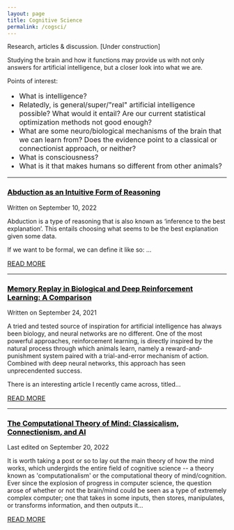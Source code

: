 ```yaml
---
layout: page
title: Cognitive Science
permalink: /cogsci/
---
```

Research, articles & discussion. [Under construction]

Studying the brain and how it functions may provide us with not only answers for artificial intelligence, but a closer look into what we are.

Points of interest:

<html>
<span style="font-size:16px;">
  <ul>
  <li>What is intelligence?</li>
  <li>Relatedly, is general/super/"real" artificial intelligence possible? What would it entail? Are our current statistical optimization methods not good enough?</li>
  <li>What are some neuro/biological mechanisms of the brain that we can learn from? Does the evidence point to a classical or connectionist approach, or neither?</li>
  <li>What is consciousness?</li>
  <li>What is it that makes humans so different from other animals?</li>
</ul>
</span>
</html>

---
<html>
<h3><a href="https://osghaffar.github.io/cogsci/abduction-as-intuition/" style="color:black;">Abduction as an Intuitive Form of Reasoning</a></h3>
</html>

<div class="date">
    Written on September 10, 2022
</div>

Abduction is a type of reasoning that is also known as ‘inference to the best explanation’. This entails choosing what seems to be the best explanation given some data.

If we want to be formal, we can define it like so: ...

<html>  
<a href="https://osghaffar.github.io/cogsci/abduction-as-intuition/" style="text-transform: uppercase; font-size: 15px">Read More</a>
</html>

---
<html>
<h3><a href="https://osghaffar.github.io/cogsci/RL-and-Memory-Replay/" style="color:black;">Memory Replay in Biological and Deep Reinforcement Learning: A Comparison</a></h3>
</html>
    
<div class="date">
    Written on September 24, 2021
</div>

A tried and tested source of inspiration for artificial intelligence has always been biology, and neural networks are no different. One of the most powerful approaches, reinforcement learning, is directly inspired by the natural process through which animals learn, namely a reward-and-punishment system paired with a trial-and-error mechanism of action. Combined with deep neural networks, this approach has seen unprecendented success.

There is an interesting article I recently came across, titled...

<html>  
<a href="https://osghaffar.github.io/cogsci/RL-and-Memory-Replay/" style="text-transform: uppercase; font-size: 15px">Read More</a>
</html>

---
<html>
  <h3><a href="https://osghaffar.github.io/cogsci/ctm/" style="color:black;">The Computational Theory of Mind: Classicalism, Connectionism, and AI</a></h3>
</html>

<div class="date">
    Last edited on September 20, 2022
</div>

It is worth taking a post or so to lay out the main theory of how the mind works, which undergirds the entire field of cognitive science -- a theory known as 'computationalism' or the computational theory of mind/cognition. Ever since the explosion of progress in computer science, the question arose of whether or not the brain/mind could be seen as a type of extremely complex computer; one that takes in some inputs, then stores, manipulates, or transforms information, and then outputs it...

<html>  
<a href="https://osghaffar.github.io/cogsci/ctm/" style="text-transform: uppercase; font-size: 15px">Read More</a>
</html>
